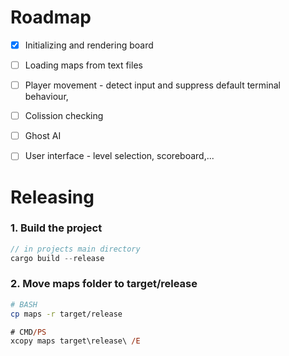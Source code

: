 # Roadmap

- [x] Initializing and rendering board
- [ ] Loading maps from text files
- [ ] Player movement - detect input and suppress default terminal behaviour, 
- [ ] Colission checking
- [ ] Ghost AI
- [ ] User interface - level selection, scoreboard,...



# Releasing
<h3>
1. Build the project
</h3>

```rust
// in projects main directory
cargo build --release
```

<h3>
2. Move maps folder to target/release
</h3>


```bash
# BASH
cp maps -r target/release
```

```ps 
# CMD/PS
xcopy maps target\release\ /E
```
